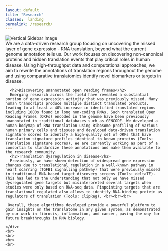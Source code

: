 ```yaml
---
layout: default
title: "Research"
classes:  landing
permalink: /research/
---
```



<section class="page-section full-page-layout fade-in">
    <div class="sidebar-image">
      <img src="{{ '/assets/images/Thesis_cover.png' | relative_url }}" alt="Vertical Sidebar Image" />
    </div>
    <div class="main-content">
        We are a data-driven research group focusing on uncovering the missed layer of gene expression - RNA translation, beyond what the current genome annotation tells us. Our work focuses on discovering non-canonical proteins and hidden translation events that play critical roles in human disease. Using high-throughput data and computational approaches, we aim to rewrite the annotations of translation regions throughout the genome and using comparative translatomics identify novel biomarkers or targets in disease.


      <h2>Discovering unannotated open reading frames</h2>
      Emerging research across the field have revealed a substantial portion of gene expression activity that was previously missed. Many human transcripts produce multiple distinct translated products, leading to at least a 40% increase in identified translated regions including 1000s found in long non-coding RNAs. Such translated Open Reading Frames (ORFs) encoded in the genome have been previously unannotated in traditional databases such as GENCODE. We developed a human bodymap of RNA translation using Ribosome profiling of various human primary cells and tissues and developed data-driven translation signature scores to identify a high-quality set of ORFs that have translation signature profiles identical to known proteins (Tools: Translation signature scores). We are currently working as part of a consortia to standardize these annotations and make them available to the research community. 
      <h2>Translation dysregulation in disease</h2>
      Previously, we have shown detection of widespread gene expression changes due to translational regulation in a well-known pathway in heart scarring (TGFB1 signalling pathway) that were previously missed in traditional RNA-based target discovery screens (Tools: deltaTE). This has led to the understanding that not only we have missed dysregulated gene targets but misinterpreted several targets when studies were only based on RNA-seq data. Pinpointing targets that are translational regulated also allows to identify RNA-binding protein as regulators of translation (Tools: ClipReg). <br><br><br>

     Overall, these algorithms developed provide a powerful platform to gain insights on the translatome in any given system, as demonstrated by our work in fibrosis, inflammation, and cancer, paving the way for future breakthroughs in RNA biology.

    </div>
    <br>
    <br>
    <br>
    <br> 
</section>
